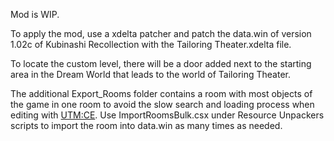 Mod is WIP.

To apply the mod, use a xdelta patcher and patch the data.win of version 1.02c of Kubinashi Recollection with the Tailoring Theater.xdelta file.

To locate the custom level, there will be a door added next to the starting area in the Dream World that leads to the world of Tailoring Theater.

The additional Export_Rooms folder contains a room with most objects of the game in one room to avoid the slow search and loading process when editing with [UTM:CE](https://github.com/XDOneDude/UndertaleModToolCE). Use ImportRoomsBulk.csx under Resource Unpackers scripts to import the room into data.win as many times as needed.